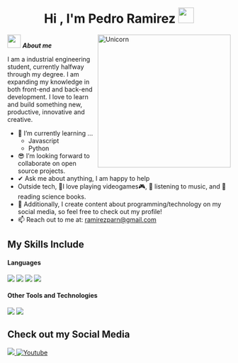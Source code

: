 <h1 align="center"><b>Hi , I'm Pedro Ramirez </b><img src="https://media.giphy.com/media/hvRJCLFzcasrR4ia7z/giphy.gif" width="35"></h1>

<!--  -->
<img align="right" width=300px alt="Unicorn" src="https://media0.giphy.com/media/v1.Y2lkPTc5MGI3NjExeWxkbjRhMTYyY3N5ZnVpbDRjdDhyNzJncTdoOGU4OGNsampoYzR2aCZlcD12MV9pbnRlcm5hbF9naWZfYnlfaWQmY3Q9Zw/oFYKw5OTZBZzVONpUh/giphy.webp" />

<img src="https://media4.giphy.com/media/v1.Y2lkPTc5MGI3NjExdHJ0ZWJreHNlazdsbzhjcWV4ZzZpNjRqeXFsd2tkamVuc2c2bTRpdCZlcD12MV9pbnRlcm5hbF9naWZfYnlfaWQmY3Q9Zw/1kTKPoSjm6C9ZU6P02/giphy.webp" width="30px">&nbsp;***About me***

I am a industrial engineering student, currently halfway through my degree. I am expanding my knowledge in both front-end and back-end development. I love to learn and build something new, productive, innovative and creative.
- 🌱 I’m currently learning ...
  - Javascript 
  - Python
- 😎 I’m looking forward to collaborate on open source projects.
- ✔ Ask me about anything, I am happy to help<br>
- Outside tech, 💜I love playing videogames🎮, 🎵 listening to music, and 📖 reading science books.
- 👾 Additionally, I create content about programming/technology on my social media, so feel free to check out my profile!
- 📫 Reach out to me at: <a href="ramirezparn@gmail.com">ramirezparn@gmail.com</a>

## My Skills Include

<h4> Languages </h4>
<span> 
  <img src="https://img.shields.io/badge/HTML5-E34F26?style=for-the-badge&logo=html5&logoColor=white">
  <img src="https://img.shields.io/badge/CSS3-1572B6?style=for-the-badge&logo=css3&logoColor=white">
  <img src="https://img.shields.io/badge/JavaScript-F7DF1E?style=for-the-badge&logo=javascript&logoColor=black">
  <img src="https://img.shields.io/badge/python-3670A0?style=for-the-badge&logo=python&logoColor=ffdd54">
</span>

<h4> Other Tools and Technologies </h4>
<span>
  <img src="https://img.shields.io/badge/Git-F05032?style=for-the-badge&logo=git&logoColor=white">
  <img src="https://img.shields.io/badge/Notion-%23000000.svg?style=for-the-badge&logo=notion&logoColor=white">

</span>

## Check out my Social Media

<a href= "https://www.instagram.com/pedroparn/">
    <img src="https://img.shields.io/badge/Instagram-%23E4405F.svg?style=for-the-badge&logo=Instagram&logoColor=white">
</a>
<a href="https://www.youtube.com/@pedroramirez9270">
  <img src="https://img.shields.io/badge/YouTube-%23FF0000.svg?style=for-the-badge&logo=YouTube&logoColor=white" alt="Youtube">
</a>
